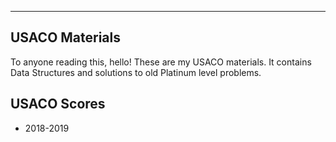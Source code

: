 ---

## USACO Materials

To anyone reading this, hello! These are my USACO materials. It contains Data Structures 
and solutions to old Platinum level problems.

## USACO Scores
- 2018-2019

